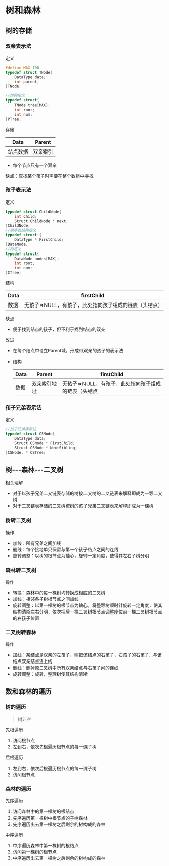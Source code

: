 # 树和森林

## 树的存储

### 双亲表示法

定义

```c
#define MAX 100
typedef struct TNode{
	DataType data;
	int parent;
}TNode;

//树的定义 
typedef struct{
	TNode tree[MAX];
	int root;
	int num;
}PTree;
```

存储

| Data     | Parent   |
| -------- | -------- |
| 结点数据 | 双亲索引 |

- 每个节点只有一个双亲

缺点：查找某个孩子时需要在整个数组中寻找

### 孩子表示法

定义

```c
typedef struct ChildNode{
	int Child;
	Struct ChildNode * next;
}ChildNode;
//顺序表结构定义  
typedef struct {
	DataType * FirstChild;
}DataNode;
//树定义
typedef struct{
	DataNode nodes[MAX];
	int root;
	int num;
}CTree;
```

结构

| Data | firstChild                                             |
| ---- | ------------------------------------------------------ |
| 数据 | 无孩子=>NULL，有孩子，此处指向孩子组成的链表（头结点） |

缺点

- 便于找到结点的孩子，但不利于找到结点的双亲

改进

- 在每个结点中设立Parent域，形成带双亲的孩子的表示法

- 结构

    | Data | Parent       | firstChild                                           |
    | ---- | ------------ | ---------------------------------------------------- |
    | 数据 | 双亲索引地址 | 无孩子=>NULL，有孩子，此处指向孩子组成的链表（头结点 |

### 孩子兄弟表示法

定义

```c
//孩子兄弟表示法
typedef struct CSNode{
	DataType data;
	Struct CSNode * FirstChild;
	Struct CSNode * NextSibling;
}CSNode, * CSTree;
```



## 树---森林---二叉树

相关理解

- 对于以孩子兄弟二叉链表存储的树按二叉树的二叉链表来解释即成为一颗二叉树
- 对于二叉链表存储的二叉树桉树的孩子兄弟二叉链表来解释即成为一棵树

### 树转二叉树

操作

- 加线：所有兄弟之间加线
- 删线：每个接地单只保留与第一个孩子结点之间的连线
- 旋转调整：以树的根节点为轴心，旋转一定角度，使得其左右子树分明

### 森林转二叉树

操作

- 转换：森林中的每一棵树均转换成相应的二叉树
- 加线：相邻各子树根节点之间加线
- 旋转调整：以第一棵树的根节点为轴心，将整颗树顺时针旋转一定角度，使其结构清晰左右分明，依次把后一棵二叉树根节点调整座位前一棵二叉树根节点的右孩子位置

### 二叉树转森林

操作

- 加线：某结点是双亲的左孩子，则把该结点的右孩子，右孩子的右孩子...与该结点双亲结点连上线
- 删线：删掉原二叉树中所有双亲结点与右孩子间的连线
- 旋转调整：旋转，整理树使其结构清晰

## 数和森林的遍历

### 树的遍历

> 树非空

先根遍历

1. 访问根节点
2. 左到右，依次先根遍历根节点的每一课子树

后根遍历

1. 左到右，依次后根遍历根节点的每一课子树
2. 访问根节点

### 森林的遍历

先序遍历

1. 访问森林中的第一棵树的根结点
2. 先序遍历第一棵树中根节点的子树森林
3. 先序遍历出去第一棵树之后剩余的树构成的森林

中序遍历

1. 中序遍历森林中第一棵树的根结点
2. 访问第一棵树的根节点
3. 中序遍历出去第一棵树之后剩余的树构成的森林
